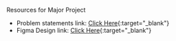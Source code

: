 Resources for Major Project 
* Problem statements link: [Click Here](https://docs.google.com/spreadsheets/d/1DOlObEGwIBbFnBSXOuFkt-Ksb6Vc2h57FI4Z3z9edCY/edit?usp=sharing){:target="_blank"}
* Figma Design link:  [Click Here](https://www.figma.com/proto/FBj0cNNhW1P9aRhWb2R2hw/Re-figma?type=design&node-id=1-2514&t=xTXcMlpcsrWUSKmb-1&scaling=contain&page-id=0%3A1&starting-point-node-id=1%3A2514&show-proto-sidebar=1){:target="_blank"}
